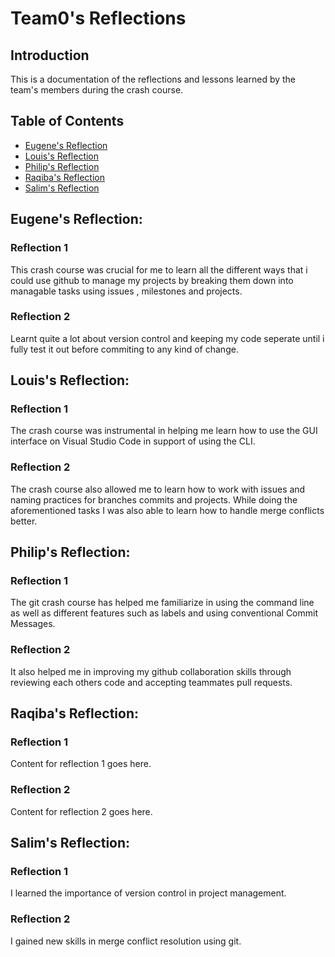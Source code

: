# Team0's Reflections

## Introduction

This is a documentation of the reflections and lessons learned by the team's members during the crash course.

## Table of Contents

- [Eugene's Reflection](eugenes-reflection)
- [Louis's Reflection](louiss-reflection)
- [Philip's Reflection](philips-reflection)
- [Raqiba's Reflection](raqibas-reflection)
- [Salim's Reflection](salims-reflection)

## Eugene's Reflection: 

### Reflection 1
This crash course was crucial for me to learn all the different ways that i could use github to manage my projects by breaking them down into managable tasks using issues , milestones and projects.
### Reflection 2
Learnt quite a lot about version control and keeping my code seperate until i fully test it out before commiting to any kind of change.


## Louis's Reflection: 

### Reflection 1

The crash course was instrumental in helping me learn how to use  the GUI interface on Visual Studio Code in support of using the CLI.
### Reflection 2

The crash course also allowed me to learn how to work with issues and naming practices for branches commits and projects. While doing the aforementioned tasks I was also able to learn how to handle merge conflicts better.


## Philip's Reflection: 

### Reflection 1

The git crash course has helped me familiarize in using the command line as well as different features such as labels and using conventional Commit Messages.

### Reflection 2

It also helped me in improving my github collaboration skills through reviewing each others code and accepting teammates pull requests.


## Raqiba's Reflection: 

### Reflection 1

Content for reflection 1 goes here.
### Reflection 2

Content for reflection 2 goes here.


## Salim's Reflection: 

### Reflection 1

I learned the importance of version control in project management.
### Reflection 2

I gained new skills in merge conflict resolution using git.